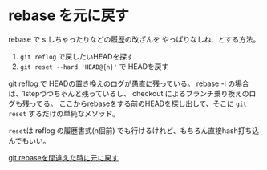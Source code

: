 # rebase を元に戻す

rebase で s しちゃったりなどの履歴の改ざんを
やっぱりなしね、とする方法。

1. `git reflog` で戻したいHEADを探す
2. `git reset --hard 'HEAD@{n}'` で HEADを戻す

git reflog で HEADの置き換えのログが愚直に残っている。
rebase -i の場合は、1stepづつちゃんと残っているし、
checkout によるブランチ乗り換えのログも残ってる。
ここからrebaseをする前のHEADを探し出して、そこに `git reset` するだけの単純なメソッド。

`reset`は reflog の履歴書式(n個前) でも行けるけれど、もちろん直接hash打ち込んでもいい。

[git rebaseを間違えた時に元に戻す](https://gist.github.com/naokazuterada/9e45a937f7574ebf91a7)
